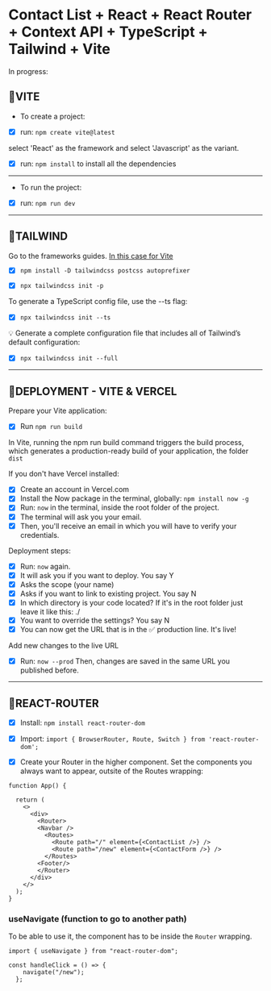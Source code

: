 # Contact List + React + React Router + Context API + TypeScript + Tailwind + Vite

In progress:

## 🌟VITE

- To create a project:

- [x] run: `npm create vite@latest`

select 'React' as the framework and select 'Javascript' as the variant.

- [x] run: `npm install` to install all the dependencies

---

- To run the project:

- [x] run: `npm run dev`

---

## 🌟TAILWIND

Go to the frameworks guides. [In this case for Vite](https://tailwindcss.com/docs/guides/vite)

- [x] `npm install -D tailwindcss postcss autoprefixer`

- [x] `npx tailwindcss init -p`

To generate a TypeScript config file, use the --ts flag:

- [x] `npx tailwindcss init --ts`

💡 Generate a complete configuration file that includes all of Tailwind’s default configuration:

- [x] `npx tailwindcss init --full`

---

## 🌟DEPLOYMENT - VITE & VERCEL

Prepare your Vite application:

- [x] Run `npm run build`

In Vite, running the npm run build command triggers the build process, which generates a production-ready build of your application, the folder `dist`

If you don't have Vercel installed:

- [x] Create an account in Vercel.com
- [x] Install the Now package in the terminal, globally: `npm install now -g`
- [x] Run: `now` in the terminal, inside the root folder of the project.
- [x] The terminal will ask you your email.
- [x] Then, you'll receive an email in which you will have to verify your credentials.

Deployment steps:

- [x] Run: `now` again.
- [x] It will ask you if you want to deploy. You say Y
- [x] Asks the scope (your name)
- [x] Asks if you want to link to existing project. You say N
- [x] In which directory is your code located? If it's in the root folder just leave it like this: ./
- [x] You want to override the settings? You say N
- [x] You can now get the URL that is in the ✅ production line. It's live!

Add new changes to the live URL

- [x] Run: `now --prod` Then, changes are saved in the same URL you published before.

---

## 🌟REACT-ROUTER

- [x] Install: `npm install react-router-dom`
- [x] Import: `import { BrowserRouter, Route, Switch } from 'react-router-dom';`

- [x] Create your Router in the higher component. Set the components you always want to appear, outsite of the Routes wrapping:

```
function App() {

  return (
    <>
      <div>
        <Router>
        <Navbar />
          <Routes>
            <Route path="/" element={<ContactList />} />
            <Route path="/new" element={<ContactForm />} />
          </Routes>
        <Footer/>
        </Router>
      </div>
    </>
  );
}
```

### useNavigate (function to go to another path)

To be able to use it, the component has to be inside the `Router` wrapping.

```
import { useNavigate } from "react-router-dom";

const handleClick = () => {
    navigate("/new");
  };

```
